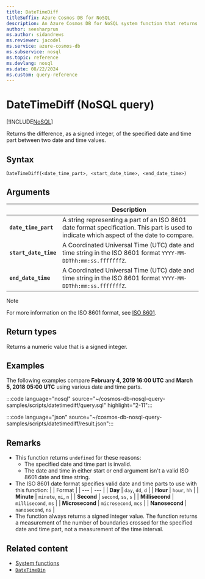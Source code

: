 ```yaml
---
title: DateTimeDiff
titleSuffix: Azure Cosmos DB for NoSQL
description: An Azure Cosmos DB for NoSQL system function that returns the difference of a specific part between two date and times.
author: seesharprun
ms.author: sidandrews
ms.reviewer: jacodel
ms.service: azure-cosmos-db
ms.subservice: nosql
ms.topic: reference
ms.devlang: nosql
ms.date: 08/22/2024
ms.custom: query-reference
---
```


# DateTimeDiff (NoSQL query)

[!INCLUDE[NoSQL](../../includes/appliesto-nosql.md)]

Returns the difference, as a signed integer, of the specified date and time part between two date and time values.
  
## Syntax
  
```nosql
DateTimeDiff(<date_time_part>, <start_date_time>, <end_date_time>)
```

## Arguments

| | Description |
| --- | --- |
| **`date_time_part`** | A string representing a part of an ISO 8601 date format specification. This part is used to indicate which aspect of the date to compare. |
| **`start_date_time`** | A Coordinated Universal Time (UTC) date and time string in the ISO 8601 format `YYYY-MM-DDThh:mm:ss.fffffffZ`. |
| **`end_date_time`** | A Coordinated Universal Time (UTC) date and time string in the ISO 8601 format `YYYY-MM-DDThh:mm:ss.fffffffZ`. |

> [!NOTE]
> For more information on the ISO 8601 format, see [ISO 8601](https://wikipedia.org/wiki/ISO_8601).

## Return types

Returns a numeric value that is a signed integer.

## Examples

The following examples compare **February 4, 2019 16:00 UTC** and **March 5, 2018 05:00 UTC** using various date and time parts.

:::code language="nosql" source="~/cosmos-db-nosql-query-samples/scripts/datetimediff/query.sql" highlight="2-11":::

:::code language="json" source="~/cosmos-db-nosql-query-samples/scripts/datetimediff/result.json":::

## Remarks

- This function returns `undefined` for these reasons:
  - The specified date and time part is invalid.
  - The date and time in either start or end argument isn't a valid ISO 8601 date and time string.
- The ISO 8601 date format specifies valid date and time parts to use with this function:
    | | Format |
    | --- | --- |
    | **Day** | `day`, `dd`, `d` |
    | **Hour** | `hour`, `hh` |
    | **Minute** | `minute`, `mi`, `n` |
    | **Second** | `second`, `ss`, `s` |
    | **Millisecond** | `millisecond`, `ms` |
    | **Microsecond** | `microsecond`, `mcs` |
    | **Nanosecond** | `nanosecond`, `ns` |
- The function always returns a signed integer value. The function returns a measurement of the number of boundaries crossed for the specified date and time part, not a measurement of the time interval.

## Related content

- [System functions](system-functions.yml)
- [`DateTimeBin`](datetimebin.md)
